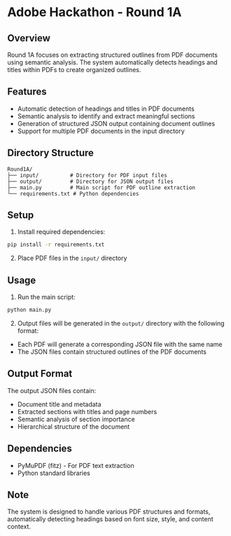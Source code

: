 # Adobe Hackathon - Round 1A

## Overview
Round 1A focuses on extracting structured outlines from PDF documents using semantic analysis. The system automatically detects headings and titles within PDFs to create organized outlines.

## Features
- Automatic detection of headings and titles in PDF documents
- Semantic analysis to identify and extract meaningful sections
- Generation of structured JSON output containing document outlines
- Support for multiple PDF documents in the input directory

## Directory Structure
```
Round1A/
├── input/          # Directory for PDF input files
├── output/         # Directory for JSON output files
├── main.py         # Main script for PDF outline extraction
└── requirements.txt # Python dependencies
```

## Setup
1. Install required dependencies:
```bash
pip install -r requirements.txt
```

2. Place PDF files in the `input/` directory

## Usage
1. Run the main script:
```bash
python main.py
```

2. Output files will be generated in the `output/` directory with the following format:
- Each PDF will generate a corresponding JSON file with the same name
- The JSON files contain structured outlines of the PDF documents

## Output Format
The output JSON files contain:
- Document title and metadata
- Extracted sections with titles and page numbers
- Semantic analysis of section importance
- Hierarchical structure of the document

## Dependencies
- PyMuPDF (fitz) - For PDF text extraction
- Python standard libraries

## Note
The system is designed to handle various PDF structures and formats, automatically detecting headings based on font size, style, and content context.